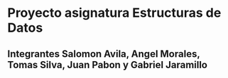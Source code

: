 # Proyecto asignatura Estructuras de Datos 
## Integrantes Salomon Avila, Angel Morales, Tomas Silva, Juan Pabon y Gabriel Jaramillo
